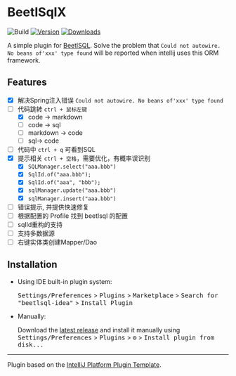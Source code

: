 # BeetlSqlX

![Build](https://github.com/DogSunny/beetlsql-idea/workflows/Build/badge.svg)
[![Version](https://img.shields.io/jetbrains/plugin/v/com.github.dogsunny.beetlsqlidea.svg)](https://plugins.jetbrains.com/plugin/PLUGIN_ID)
[![Downloads](https://img.shields.io/jetbrains/plugin/d/com.github.dogsunny.beetlsqlidea.svg)](https://plugins.jetbrains.com/plugin/PLUGIN_ID)

[comment]: <> (## Template ToDo list)

[comment]: <> (- [x] Create a new [IntelliJ Platform Plugin Template][template] project.)

[comment]: <> (- [x] Get known with the [template documentation][template].)

[comment]: <> (- [x] Verify the [pluginGroup]&#40;/gradle.properties&#41;, [plugin ID]&#40;/src/main/resources/META-INF/plugin.xml&#41; and [sources package]&#40;/src/main/kotlin&#41;.)

[comment]: <> (- [x] Review the [Legal Agreements]&#40;https://plugins.jetbrains.com/docs/marketplace/legal-agreements.html&#41;.)

[comment]: <> (- [x] [Publish a plugin manually]&#40;https://plugins.jetbrains.com/docs/intellij/publishing-plugin.html?from=IJPluginTemplate&#41; for the first time.)

[comment]: <> (- [x] Set the [Deployment Token]&#40;https://plugins.jetbrains.com/docs/marketplace/plugin-upload.html&#41;.)

[comment]: <> (- [x] Click the <kbd>Watch</kbd> button on the top of the [IntelliJ Platform Plugin Template][template] to be notified about releases containing new features and fixes.)

<!-- Plugin description -->
A simple plugin for [BeetlSQL](https://gitee.com/xiandafu/beetlsql). Solve the problem that `Could not autowire. No beans of'xxx' type found` will be reported when intellij uses this ORM framework.
## Features
- [x] 解决Spring注入错误 `Could not autowire. No beans of'xxx' type found`
- [ ] 代码跳转 `ctrl + 鼠标左键`
  - [x] code -> markdown
  - [ ] code -> sql
  - [ ] markdown -> code
  - [ ] sql-> code
- [ ] 代码中 `ctrl + q` 可看到SQL
- [x] 提示相关 `ctrl + 空格`，需要优化，有概率误识别
  - [x] `SQLManager.select("aaa.bbb")` 
  - [x] `SqlId.of("aaa.bbb");`
  - [x] `SqlId.of("aaa", "bbb");`
  - [x] `sqlManager.update("aaa.bbb")`
  - [x] `sqlManager.insert("aaa.bbb")`
- [ ] 错误提示, 并提供快速修复
- [ ] 根据配置的 Profile 找到 beetlsql 的配置
- [ ] sqlId重构的支持
- [ ] 支持多数据源
- [ ] 右键实体类创建Mapper/Dao

<!-- Plugin description end -->

## Installation

- Using IDE built-in plugin system:
  
  <kbd>Settings/Preferences</kbd> > <kbd>Plugins</kbd> > <kbd>Marketplace</kbd> > <kbd>Search for "beetlsql-idea"</kbd> >
  <kbd>Install Plugin</kbd>
  
- Manually:

  Download the [latest release](https://github.com/DogSunny/beetlsql-idea/releases/latest) and install it manually using
  <kbd>Settings/Preferences</kbd> > <kbd>Plugins</kbd> > <kbd>⚙️</kbd> > <kbd>Install plugin from disk...</kbd>


---
Plugin based on the [IntelliJ Platform Plugin Template][template].

[template]: https://github.com/JetBrains/intellij-platform-plugin-template
